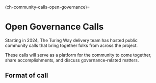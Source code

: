 (ch-community-calls-open-governance)=
# Open Governance Calls

Starting in 2024, The Turing Way delivery team has hosted public community calls that bring together folks from across the project.

These calls will serve as a platform for the community to come together, share accomplishments, and discuss governance-related matters. 

## Format of call

